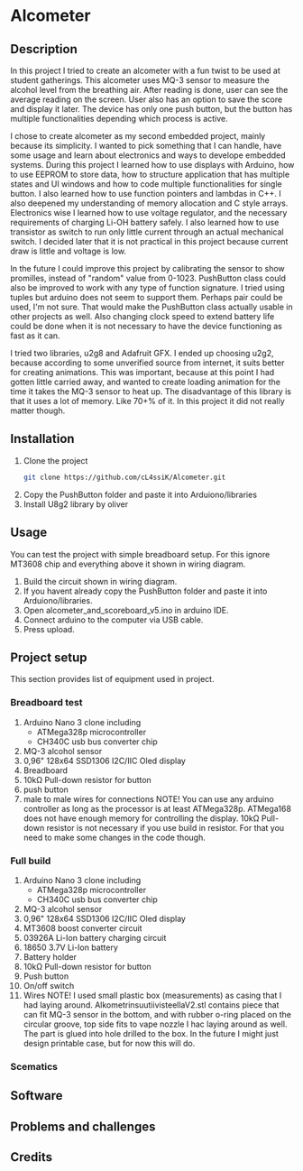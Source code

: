 # Alcometer

## Description
In this project I tried to create an alcometer with a fun twist to be used at student gatherings. This alcometer uses MQ-3 sensor to measure the alcohol level from the breathing air. After reading is done, user can see the average reading on the screen. User also has an option to save the score and display it later. The device has only one push button, but the button has multiple functionalities depending which process is active.

I chose to create alcometer as my second embedded project, mainly because its simplicity. I wanted to pick something that I can handle, have some usage and learn about electronics and ways to develope embedded systems. During this project I learned how to use displays with Arduino, how to use EEPROM to store data, how to structure application that has multiple states and UI windows and how to code multiple functionalities for single button. I also learned how to use function pointers and lambdas in C++. I also deepened my understanding of memory allocation and C style arrays.
Electronics wise I learned how to use voltage regulator, and the necessary requirements of charging Li-OH battery safely. I also learned how to use transistor as switch to run only little current through an actual mechanical switch. I decided later that it is not practical in this project because current draw is little and voltage is low.

In the future I could improve this project by calibrating the sensor to show promilles, instead of "random" value from 0-1023. PushButton class could also be improved to work with any type of function signature. I tried using tuples but arduino does not seem to support them. Perhaps pair could be used, I'm not sure. That would make the PushButton class actually usable in other projects as well. Also changing clock speed to extend battery life could be done when it is not necessary to have the device functioning as fast as it can.

I tried two libraries, u2g8 and Adafruit GFX. I ended up choosing u2g2, because according to some unverified source from internet, it suits better for creating animations. This was important, because at this point I had gotten little carried away, and wanted to create loading animation for the time it takes the MQ-3 sensor to heat up. The disadvantage of this library is that it uses a lot of memory. Like 70+% of it. In this project it did not really matter though.

## Installation
1. Clone the project
   ```bash
   git clone https://github.com/cL4ssiK/Alcometer.git
   ```
2. Copy the PushButton folder and paste it into Arduiono/libraries
3. Install U8g2 library by oliver
   
## Usage
You can test the project with simple breadboard setup. For this ignore MT3608 chip and everything above it shown in wiring diagram.
1. Build the circuit shown in wiring diagram.
2. If you havent already copy the PushButton folder and paste it into Arduiono/libraries.
3. Open alcometer_and_scoreboard_v5.ino in arduino IDE.
4. Connect arduino to the computer via USB cable.
5. Press upload.

## Project setup
This section provides list of equipment used in project.

### Breadboard test
1. Arduino Nano 3 clone including
   - ATMega328p microcontroller
   - CH340C usb bus converter chip
2. MQ-3 alcohol sensor
3. 0,96" 128x64 SSD1306 I2C/IIC Oled display
5. Breadboard
6. 10kΩ Pull-down resistor for button
7. push button
8. male to male wires for connections
NOTE! You can use any arduino controller as long as the processor is at least ATMega328p. ATMega168 does not have enough memory for controlling the display.
      10kΩ Pull-down resistor is not necessary if you use build in resistor. For that you need to make some changes in the code though.

### Full build
1. Arduino Nano 3 clone including
   - ATMega328p microcontroller
   - CH340C usb bus converter chip
2. MQ-3 alcohol sensor
3. 0,96" 128x64 SSD1306 I2C/IIC Oled display
4. MT3608 boost converter circuit
5. 03926A Li-Ion battery charging circuit
6. 18650 3.7V Li-Ion battery
7. Battery holder
8. 10kΩ Pull-down resistor for button
9. Push button
10. On/off switch
11. Wires
NOTE! I used small plastic box (measurements) as casing that I had laying around. AlkometrinsuutiivisteellaV2.stl contains piece that can fit MQ-3 sensor in the bottom, and with rubber o-ring placed on the circular groove, top side fits to vape nozzle I hac laying around as well. The part is glued into hole drilled to the box. In the future I might just design printable case, but for now this will do.

### Scematics


## Software


## Problems and challenges


## Credits
